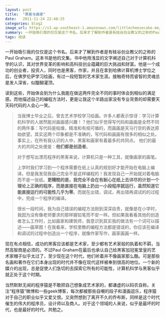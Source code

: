 ```yaml
---
layout: post
title:  "黑客与画家"
date:   2011-11-24 22:48:25
categories: blog2
image_url: https://s3.ap-southeast-1.amazonaws.com/littlecheesecake.me/blog-post/blog2/archive/16395141654_1c229496a8_o.jpg
summary: 一开始吸引我的仅仅是这个书名。后来才了解到作者是有硅谷创业教父的之称的Paul Graham。这本书是他的文集。书中他用浅显的文字阐述自己对于计算机科学的认识，其对世界变革的影响和高科技创业蕴藏的巨大挑战和财富。他是一个成功的创业者，投资人，同时也是黑客，作家，并且在拿到哈佛计算机博士学位之后，在佛罗伦萨学习绘画，有过一段短暂的艺术家生涯。接触奇特而睿智的灵魂总是发人深省，似醍醐灌顶。
tags: 阅读
---
```


一开始吸引我的仅仅是这个书名。后来才了解到作者是有硅谷创业教父的之称的Paul Graham。这本书是他的文集。书中他用浅显的文字阐述自己对于计算机科学的认识，其对世界变革的影响和高科技创业蕴藏的巨大挑战和财富。他是一个成功的创业者，投资人，同时也是黑客，作家，并且在拿到哈佛计算机博士学位之后，在佛罗伦萨学习绘画，有过一段短暂的艺术家生涯。接触奇特而睿智的灵魂总是发人深省，似醍醐灌顶。

<figcaption class="reading-notes">
读到这些，开始体会到为什么我能在做这两件完全不同的事时体会到相似的满足感。而他描述自己的编程方法时，更是让我这个半路出家没有专业背景的却需要天天码代码的人会心一笑。
</figcaption>

>当我博士毕业之后，曾去艺术学校学习绘画。许多人都表示惊讶：学习计算机科学的人居然能对画画感兴趣！？他们似乎觉得写代码和画画是全然不同的两件事：写代码是枯燥，精准和有规可循的，而画画是天马行空的表达原始欲望。其实这两个印象都是不准确的，写代码和画画有很多的相似之处。事实上，在所有我认识的人中，黑客和画家有着最多的共同点。
>他们的最大的共同之处便是：**他们都是创造者**。
>
>对于想写出漂亮程序的黑客来说，计算机只是一种工具，就像画家的画笔。
>
>上学时我们学习到一个程序需要在纸上认真的规划好才能开始在电脑上编译。但是我发现我自己完全不是这样编程的！我发现自己一开始就对着电脑而不是一张纸。**更糟糕的是，我完全不会在有耐心在纸上去详尽的计划一个理论上正确的程序，而是直接在电脑上扔出一小段程序就运行，虽然知道它能直接运行的可能性几乎为零**。而就在出错，调试，再出错再调试的的过程中，完成一个程序的编译。
>
>很长一段时间，我为自己错误的编程方法刚到深深自责，就像是在小学时，我因为没有像老师要求的那样握铅笔而不安一样。但如果我看看其他的创造者怎么工作时，比如画家和建筑师，我意识到其实我的做法有一个词可以描述——画草图！在我看来，学校里教的编程方法都是错误的，你应该在编译和调试的过程中创造出一个程序，就像作家写作，画家画画一样。

现在有点相信，成功的黑客应该都是艺术家，至少都有艺术家般的执着和不羁，当然高智商是必须的。不过Paul Graham在最后也承认自己给黑客加冠冕堂皇的艺术家帽子似乎太过了，至少现在这个时代，他们听着并不像画家那么酷。可是那些名画和著作在它们本身出现的时代并不像在现代这样被奉到很高的地位。一个新的媒介的出现，总是促使人们急切的去探索它所有的可能性，计算机科学与黑客似乎就正处于这个时期。

当然默默无闻的程序猿是不敢把自己想象成艺术家的，都谦虚的以码农自称。关注“程序猿”微博和一些geek博客，每次都被那些自嘲的段子和漫画逗乐，程序猿对于自己的职业似乎又爱又恨。又突然想到了离开不久的乔布斯，同样是这个时代催生的伟大的程序员，设计师以及商人。对于这个领域的人来说，似乎是最坏的时代，也是最好的时代。共勉之。
